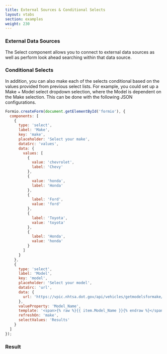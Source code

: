 ```yaml
---
title: External Sources & Conditional Selects
layout: vtabs
section: examples
weight: 230
---
```

### External Data Sources
The Select component allows you to connect to external data sources as well as perform look ahead searching within that data source.

### Conditional Selects
In addition, you can also make each of the selects conditional based on the values provided from previous select lists. For example, you could set up a Make + Model select dropdown selection, where the Model is dependent on the Make selection. This can be done with the following JSON configurations.

```js
Formio.createForm(document.getElementById('formio'), {
  components: [
    {
      type: 'select',
      label: 'Make',
      key: 'make',
      placeholder: 'Select your make',
      dataSrc: 'values',
      data: {
        values: [
          {
            value: 'chevrolet',
            label: 'Chevy'
          },
          {
            value: 'honda',
            label: 'Honda'
          },
          {
            label: 'Ford',
            value: 'ford'
          },
          {
            label: 'Toyota',
            value: 'toyota'
          },
          {
            label: 'Honda',
            value: 'honda'
          }
        ]
      }
    },
    {
      type: 'select',
      label: 'Model',
      key: 'model',
      placeholder: 'Select your model',
      dataSrc: 'url',
      data: {
        url: 'https://vpic.nhtsa.dot.gov/api/vehicles/getmodelsformake/{% raw %}{{ data.make }}{% endraw %}?format=json'
      },
      valueProperty: 'Model_Name',
      template: '<span>{% raw %}{{ item.Model_Name }}{% endraw %}</span>"',
      refreshOn: 'make',
      selectValues: 'Results'
    }
  ]
});
```

<h3>Result</h3>
<div class='well'>
<div id='formio'></div>
<script type='text/javascript'>
Formio.createForm(document.getElementById('formio'), {
  components: [
    {
      type: 'select',
      label: 'Make',
      key: 'make',
      placeholder: 'Select your make',
      dataSrc: 'values',
      input: true,
      data: {
        values: [
          {
            label: 'Chevy',
            value: 'chevrolet'
          },
          {
            value: 'honda',
            label: 'Honda'
          },
          {
            label: 'Ford',
            value: 'ford'
          },
          {
            label: 'Toyota',
            value: 'toyota'
          }
        ]
      }
    },
    {
      type: 'select',
      label: 'Model',
      key: 'model',
      placeholder: 'Select your model',
      dataSrc: 'url',
      input: true,
      data: {
        url: 'https://vpic.nhtsa.dot.gov/api/vehicles/getmodelsformake/{% raw %}{{ data.make }}{% endraw %}?format=json'
      },
      valueProperty: 'Model_Name',
      template: '<span>{% raw %}{{ item.Model_Name }}{% endraw %}</span>',
      refreshOn: 'make',
      selectValues: 'Results'
    }
  ]
});
</script>
</div>
